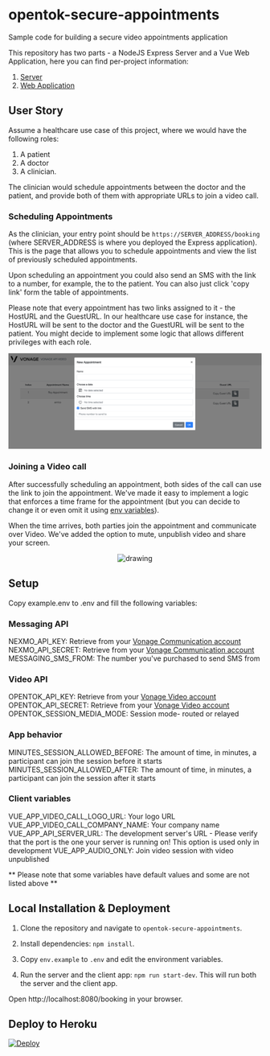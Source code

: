 # opentok-secure-appointments

Sample code for building a secure video appointments application

This repository has two parts - a NodeJS Express Server and a Vue Web Application, here you can find per-project information:

1. [Server](./server/README.md)
2. [Web Application](./client/README.md)

## User Story

Assume a healthcare use case of this project, where we would have the following roles:

1. A patient
2. A doctor
3. A clinician.

The clinician would schedule appointments between the doctor and the patient, and provide both of them with appropriate URLs to join a video call.

### Scheduling Appointments

As the clinician, your entry point should be `https://SERVER_ADDRESS/booking` (where SERVER_ADDRESS is where you deployed the Express application). This is the page that allows you to schedule appointments and view the list of previously scheduled appointments.

Upon scheduling an appointment you could also send an SMS with the link to a number, for example, the to the patient. You can also just click 'copy link' form the table of appointments.

Please note that every appointment has two links assigned to it - the HostURL and the GuestURL. In our healthcare use case for instance, the HostURL will be sent to the doctor and the GuestURL will be sent to the patient. You might decide to implement some logic that allows different privileges with each role.

<div style="text-align:center">
    <img src="./client/src/assets/img/new_booking.png" alt="drawing" width="700" align-self="center"/>
</div>

### Joining a Video call

After successfully scheduling an appointment, both sides of the call can use the link to join the appointment. We've made it easy to implement a logic that enforces a time frame for the appointment (but you can decide to change it or even omit it using [env variables](./README.md#app-behavior)).

When the time arrives, both parties join the appointment and communicate over Video. We've added the option to mute, unpublish video and share your screen.

<div style="text-align:center">
    <img src="./client/src/assets/img/videocall.png" alt="drawing" width="700" align-self="center"/>
</div>

## Setup

Copy example.env to .env and fill the following variables:

### Messaging API

NEXMO_API_KEY: Retrieve from your [Vonage Communication account](https://dashboard.nexmo.com/sign-in)  
NEXMO_API_SECRET: Retrieve from your [Vonage Communication account](https://dashboard.nexmo.com/sign-in)  
MESSAGING_SMS_FROM: The number you've purchased to send SMS from

### Video API

OPENTOK_API_KEY: Retrieve from your [Vonage Video account](https://www.vonage.com/communications-apis/video/)  
OPENTOK_API_SECRET: Retrieve from your [Vonage Video account](https://www.vonage.com/communications-apis/video/)  
OPENTOK_SESSION_MEDIA_MODE: Session mode- routed or relayed

### App behavior

MINUTES_SESSION_ALLOWED_BEFORE: The amount of time, in minutes, a participant can join the session before it starts  
MINUTES_SESSION_ALLOWED_AFTER: The amount of time, in minutes, a participant can join the session after it starts

### Client variables

VUE_APP_VIDEO_CALL_LOGO_URL: Your logo URL  
VUE_APP_VIDEO_CALL_COMPANY_NAME: Your company name  
VUE_APP_API_SERVER_URL: The development server's URL - Please verify that the port is the one your server is running on! This option is used only in development
VUE_APP_AUDIO_ONLY: Join video session with video unpublished

** Please note that some variables have default values and some are not listed above **

## Local Installation & Deployment

1. Clone the repository and navigate to `opentok-secure-appointments`.

2. Install dependencies: `npm install`.

3. Copy `env.example` to `.env` and edit the environment variables.

4. Run the server and the client app: `npm run start-dev`. This will run both
   the server and the client app.

Open http://localhost:8080/booking in your browser.

## Deploy to Heroku

[![Deploy](https://www.herokucdn.com/deploy/button.svg)](https://heroku.com/deploy)
